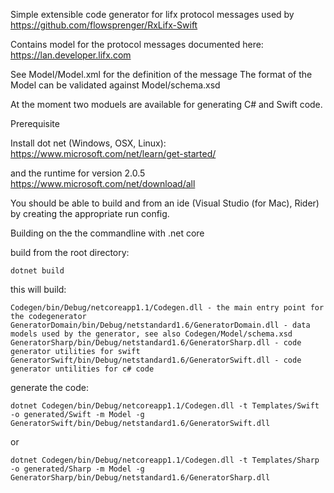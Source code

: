 Simple extensible code generator for lifx protocol messages used by https://github.com/flowsprenger/RxLifx-Swift

Contains model for the protocol messages documented here: https://lan.developer.lifx.com

See Model/Model.xml for the definition of the message
The format of the Model can be validated against Model/schema.xsd

At the moment two moduels are available for generating C# and Swift code.

Prerequisite

Install dot net (Windows, OSX, Linux):
https://www.microsoft.com/net/learn/get-started/

and the runtime for version 2.0.5
https://www.microsoft.com/net/download/all

You should be able to build and from an ide (Visual Studio (for Mac), Rider) by creating the appropriate run config.

Building on the the commandline with .net core

build from the root directory:

`dotnet build`

this will build:
```
Codegen/bin/Debug/netcoreapp1.1/Codegen.dll - the main entry point for the codegenerator
GeneratorDomain/bin/Debug/netstandard1.6/GeneratorDomain.dll - data models used by the generator, see also Codegen/Model/schema.xsd
GeneratorSharp/bin/Debug/netstandard1.6/GeneratorSharp.dll - code generator utilities for swift
GeneratorSwift/bin/Debug/netstandard1.6/GeneratorSwift.dll - code generator untilities for c# code
```



generate the code:

```
dotnet Codegen/bin/Debug/netcoreapp1.1/Codegen.dll -t Templates/Swift -o generated/Swift -m Model -g GeneratorSwift/bin/Debug/netstandard1.6/GeneratorSwift.dll
```

or

```
dotnet Codegen/bin/Debug/netcoreapp1.1/Codegen.dll -t Templates/Sharp -o generated/Sharp -m Model -g GeneratorSharp/bin/Debug/netstandard1.6/GeneratorSharp.dll
```
